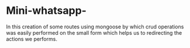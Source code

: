 # Mini-whatsapp-
In this creation of some routes using mongoose 
by which crud operations was easily performed on the small form 
which helps us to redirecting the actions we performs.

